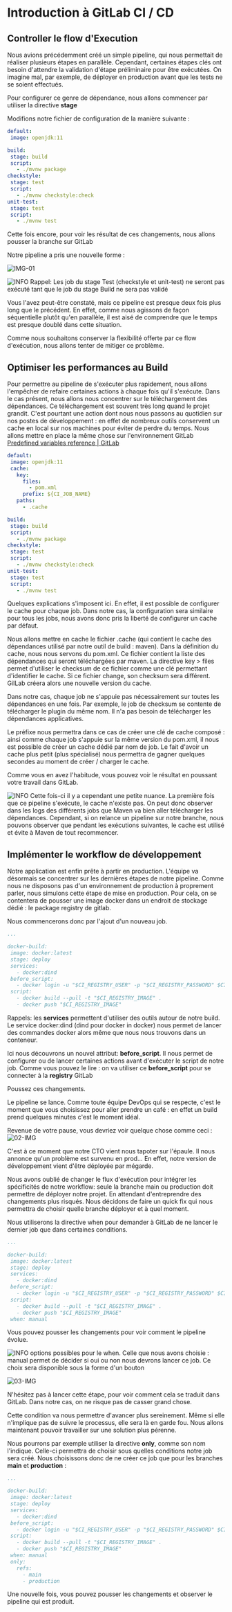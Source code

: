# Introduction à GitLab CI / CD

## Controller le flow d'Execution

Nous avions précédemment créé un simple pipeline, qui nous permettait de réaliser plusieurs étapes en parallèle. Cependant, certaines étapes clés ont besoin d'attendre la validation d'étape préliminaire pour être exécutées. On imagine mal, par exemple, de déployer en production avant que les tests ne se soient effectués.

Pour configurer ce genre de dépendance, nous allons commencer par utiliser la directive **stage**

Modifions notre fichier de configuration de la manière suivante :

```yml
default:
 image: openjdk:11

build:
 stage: build
 script:
   - ./mvnw package
checkstyle:
 stage: test
 script:
   - ./mvnw checkstyle:check
unit-test:
 stage: test
 script:
   - ./mvnw test
```

Cette fois encore, pour voir les résultat de ces changements, nous allons pousser la branche sur GitLab

Notre pipeline a pris une nouvelle forme :

![IMG-01](./assets/01-img.png)

![INFO](./assets/info.png) Rappel: Les job du stage Test (checkstyle et unit-test) ne seront pas exécuté tant que le job du stage Build ne sera pas validé

Vous l'avez peut-être constaté, mais ce pipeline est presque deux fois plus long que le précédent. En effet, comme nous agissons de façon séquentielle plutôt qu'en parallèle, il est aisé de comprendre que le temps est presque doublé dans cette situation.

Comme nous souhaitons conserver la flexibilité offerte par ce flow d'exécution, nous allons tenter de mitiger ce problème.

## Optimiser les performances au Build

Pour permettre au pipeline de s'exécuter plus rapidement, nous allons l'empêcher de refaire certaines actions à chaque fois qu'il s'exécute. Dans le cas présent, nous allons nous concentrer sur le téléchargement des dépendances. Ce téléchargement est souvent très long quand le projet grandit. C'est pourtant une action dont nous nous passons au quotidien sur nos postes de développement : en effet de nombreux outils conservent un cache en local sur nos machines pour éviter de perdre du temps.  Nous allons mettre en place la même chose sur l'environnement GitLab [Predefined variables reference | GitLab](https://docs.gitlab.com/ee/ci/variables/predefined_variables.html)

```yml
default:
 image: openjdk:11
 cache:
   key:
     files:
       - pom.xml
     prefix: ${CI_JOB_NAME}
   paths:
     - .cache

build:
 stage: build
 script:
   - ./mvnw package
checkstyle:
 stage: test
 script:
   - ./mvnw checkstyle:check
unit-test:
 stage: test
 script:
   - ./mvnw test
```

Quelques explications s'imposent ici. En effet, il est possible de configurer le cache pour chaque job. Dans notre cas, la configuration sera similaire pour tous les jobs, nous avons donc pris la liberté de configurer un cache par défaut.

Nous allons mettre en cache le fichier .cache (qui contient le cache des dépendances utilisé par notre outil de build : maven).
Dans la définition du cache, nous nous servons du pom.xml. Ce fichier contient la liste des dépendances qui seront téléchargées par maven. La directive key > files permet d'utiliser le checksum de ce fichier comme une clé permettant d'identifier le cache. Si ce fichier change, son checksum sera différent. GilLab créera alors une nouvelle version du cache.

Dans notre cas, chaque job ne s'appuie pas nécessairement sur toutes les dépendances en une fois. Par exemple, le job de checksum se contente de télécharger le plugin du même nom. Il n'a pas besoin de télécharger les dépendances applicatives.

Le préfixe nous permettra dans ce cas de créer une clé de cache composé : ainsi comme chaque job s'appuie sur la même version du pom.xml, il nous est possible de créer un cache dédié par nom de job. Le fait d'avoir un cache plus petit (plus spécialisé) nous permettra de gagner quelques secondes au moment de créer / charger le cache.

Comme vous en avez l'habitude, vous pouvez voir le résultat en poussant votre travail dans GitLab.

![INFO](./assets/info.png) Cette fois-ci il y a cependant une petite nuance. La première fois que ce pipeline s'exécute, le cache n'existe pas. On peut donc observer dans les logs des différents jobs que Maven va bien aller télécharger les dépendances. Cependant, si on relance un pipeline sur notre branche, nous pouvons observer que pendant les exécutions suivantes, le cache est utilisé et évite à Maven de tout recommencer.

## Implémenter le workflow de développement

Notre application est enfin prête à partir en production. L'équipe va désormais se concentrer sur les dernières étapes de notre pipeline. Comme nous ne disposons pas d'un environnement de production à proprement parler, nous simulons cette étape de mise en production. Pour cela, on se contentera de pousser une image docker dans un endroit de stockage dédié : le package registry de gitlab.

Nous commencerons donc par l'ajout d'un nouveau job.

```yml
...

docker-build:
 image: docker:latest
 stage: deploy
 services:
   - docker:dind
 before_script:
   - docker login -u "$CI_REGISTRY_USER" -p "$CI_REGISTRY_PASSWORD" $CI_REGISTRY
 script:
   - docker build --pull -t "$CI_REGISTRY_IMAGE" .
   - docker push "$CI_REGISTRY_IMAGE"
```

Rappels: les **services** permettent d'utiliser des outils autour de notre build. Le service docker:dind (dind pour docker in docker) nous permet de lancer des commandes docker alors même que nous nous trouvons dans un conteneur.

Ici nous découvrons un nouvel attribut: **before_script**. Il nous permet de configurer ou de lancer certaines actions avant d'exécuter le script de notre job. Comme vous pouvez le lire : on va utiliser ce **before_script** pour se connecter à la **registry** GitLab

Poussez ces changements.

Le pipeline se lance. Comme toute équipe DevOps qui se respecte, c'est le moment que vous choisissez pour aller prendre un café : en effet un build prend quelques minutes c'est le moment idéal.

Revenue de votre pause, vous devriez voir quelque chose comme ceci :
![02-IMG](./assets/02-img.png)

C'est à ce moment que notre CTO vient nous tapoter sur l'épaule. Il nous annonce qu'un problème est survenu en prod… En effet, notre version de développement vient d'être déployée par mégarde.

Nous avons oublié de changer le flux d'exécution pour intégrer les spécificités de notre workflow: seule la branche main ou production doit permettre de déployer notre projet. En attendant d'entreprendre des changements plus risqués. Nous décidons de faire un quick fix qui nous permettra de choisir quelle branche déployer et à quel moment.

Nous utiliserons la directive when pour demander à GitLab de ne lancer le dernier job que dans certaines conditions.

```yml
...

docker-build:
 image: docker:latest
 stage: deploy
 services:
   - docker:dind
 before_script:
   - docker login -u "$CI_REGISTRY_USER" -p "$CI_REGISTRY_PASSWORD" $CI_REGISTRY
 script:
   - docker build --pull -t "$CI_REGISTRY_IMAGE" .
   - docker push "$CI_REGISTRY_IMAGE"
 when: manual
```

Vous pouvez pousser les changements pour voir comment le pipeline évolue.

![INFO](./assets/info.png) options possibles pour le when. Celle que nous avons choisie : manual permet de décider si oui ou non nous devrons lancer ce job. Ce choix sera disponible sous la forme d'un bouton

![03-IMG](./assets/03-img.png)

N'hésitez pas à lancer cette étape, pour voir comment cela se traduit dans GitLab. Dans notre cas, on ne risque pas de casser grand chose.

Cette condition va nous permettre d'avancer plus sereinement. Même si elle n'implique pas de suivre le processus, elle sera là en garde fou. Nous allons maintenant pouvoir travailler sur une solution plus pérenne.

Nous pourrons par exemple utiliser la directive **only**, comme son nom l'indique. Celle-ci permettra de choisir sous quelles conditions notre job sera créé. Nous choisissons donc de ne créer ce job que pour les branches **main** et **production** :

```yml
...

docker-build:
 image: docker:latest
 stage: deploy
 services:
   - docker:dind
 before_script:
   - docker login -u "$CI_REGISTRY_USER" -p "$CI_REGISTRY_PASSWORD" $CI_REGISTRY
 script:
   - docker build --pull -t "$CI_REGISTRY_IMAGE" .
   - docker push "$CI_REGISTRY_IMAGE"
 when: manual
 only:
   refs:
     - main
     - production
```

Une nouvelle fois, vous pouvez pousser les changements et observer le pipeline qui est produit.
